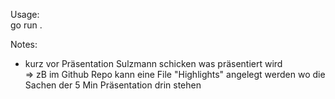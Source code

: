 Usage:  
go run .

Notes:  
- kurz vor Präsentation Sulzmann schicken was präsentiert wird  
=> zB im Github Repo kann eine File "Highlights" angelegt werden wo die Sachen der 5 Min Präsentation drin stehen

